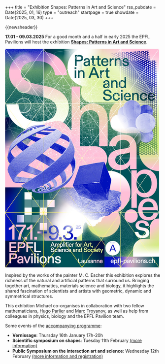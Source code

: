 +++
title       = "Exhibition Shapes: Patterns in Art and Science"
rss_pubdate = Date(2025, 01, 16)
type        = "outreach"
startpage   = true
showdate    = Date(2025, 03, 30)
+++

{{newsheader}}

**17.01 - 09.03.2025** For a good month and a half in early 2025
the EPFL Pavilions will host the exhibition
[**Shapes: Patterns in Art and Science**](https://epfl-pavilions.ch/en/exhibitions/shapes).

[![Shapes psoster](/assets/2025.01_SHAPES_Poster.jpg)](https://epfl-pavilions.ch/en/exhibitions/shapes)

Inspired by the works of the painter M. C. Escher
this exhibition explores the richness of the natural and artificial patterns
that surround us. Bringing together art, mathematics, materials science and
biology, it highlights the shared fascination of scientists and artists with
geometric, dynamic and symmetrical structures. 

This exhibition Michael co-organises
in collaboration with two fellow mathematicians,
[Hugo Parlier](https://math.uni.lu/parlier/) and [Marc Troyanov](https://people.epfl.ch/marc.troyanov),
as well as help from colleagues in physics, biology and the EPFL Pavilion team.

Some events of the [accompanying programme](https://epfl-pavilions.ch/en/exhibitions/shapes):
- **Vernissage**: Thursday 16th January 17h-20h
- **Scientific symposium on shapes**: Tuesday 11th February
  [(more information)](https://memento.epfl.ch/event/the-art-of-geometry/)
- **Public Symposium on the interaction art and science**: Wednesday 12th February
  [(more information and registration)](https://epfl-pavilions.ch/en/events/shapes-symposium)
